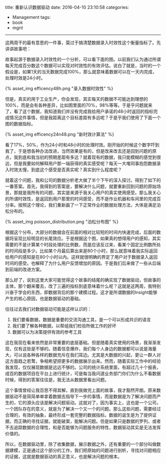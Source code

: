 title: 重新认识数据驱动
date: 2016-04-10 23:10:58
categories:
- Management
tags:
- book
- mgnt
---
这两周干的最有意思的一件事，莫过于搞清楚数据录入时效性这个衡量指标了。先讲讲故事吧：

故事起源于数据录入时效性的一个分析，可以看下面的图。以前我们认为通过所谓每天完成百分数这个数据可以实现对时效性的有效评估。说白了就是，当时的一个假设是，如果1天的当天数据完成100%，那么就意味着数据可以在一天内完成，处理时效是24小时。

{% asset_img efficency48h.png "录入数据时效性" %}

但是，真实的用于工业生产，你会发现，其实每天的数据不可能达到理想的100%，而是会有各种差异，比如图里面的70%，98%等等。于是乎问题就来了，看了这个数据，我知道我们并没有完成我给用户承诺的48小时返回的指标完成情况这件事情，但是我距离这个目标差距有多远呢？于是乎我们使用了下面一个图的数据指标。

{% asset_img efficency24n48.png "新时效计算法" %}

看了17%，50%，作为24小时和48小时的处理时效。刚开始的时候这个数字吓到我了，于是想各种办法改进，当然效果是有的，但是改来改去还是回到问题的原点，我到底和我当初的预期差距有多远？就着现有的数据，我只能模糊的感觉到很远，但是我要如何解释用户那一端获得的真实感受呢？每天一大堆同事抱怨数据录入时效太慢，到底这个感受是否真实呢？真实到什么程度呢？

就着这个问题，我和公司的数据分析老大做了半个下午的深入探讨。得到了如下的一番答案。首先，我得到的答案是，要解决什么问题，就要重新回到问题的原始场景，那就是我所有的问题，其实是来源于我关心用户的真实使用感受。那么我关心的所谓时效性，是返回到用户那里的时间感受，而不是作业机器和车间里的完成百分率。按照这个理论，我们重新画了一下正常作业的数据处理方法，大体是满足泊松分布的。

{% asset_img poisson_distribution.png "泊松分布图" %}

根据这个分布，大部分的数据会在前面的相对比较短的时间内快速完成，后面的数据将呈现比较明显的长尾效应。于是根据这个图，如果真的想得用户的感知，其实需要的不是计算某个时段处理的比例数，而是应该反过来，看某个固定比例数所处的时间段是多少。比如某个月最后算出来是80个小时，那么就意味着我实际返回给用户的感知是在80个小时以内。这样就很明确的界定了用户对于数据录入返回时间的感受。也解释了为什么用户反馈增加的原因。于是我们后来做了一些从后端到前端的改进方案。

那么好了，说到这里大家可能觉得这个故事的结尾的确实现了数据驱动，但故事的主体，那个翻来覆去，改了三遍的指标到底意味着什么呢？这就是这两周，我特别兴奋于学会的东西，即数据背后的那个建模过程。这才是所谓数据的Insight能够产生的核心原因，也是数据驱动的基础。

往往过去我们对数据驱动可能是这样认识的：

1.	我们要看数据，数据是重要的交流沟通工具，是一个可以形成共识的语言
2.	我们要了解各种数据，以帮组我们检验所做工作的好坏
3.	数据可以为决策提供有效的参考工具

这在我现在看来依然是非常重要的底层基础。但是随着真实使用的场景，我渐渐发现，仅有这些是不够的。随着信息爆炸，我们每个人身边的数据都可以说是海量大，可以说各种各样的数据充斥在我们耳边。尤其是大数据的兴起，更让一群人对这方面趋之若鹜，争相希望把更多的数据展示出来。然而，随着实际工作中的经验我发现，仅仅展现数据是远远不够的。公司的统计系统里面，有超过几十个报表，成百的数据项目在平台上进行统计，可是每当我问道业务部门你们为什么不看数据时候，得到的答案往往是，我无法从数据里看出问题。

这个事情曾经让我百思不得其解，直到我做完上面的故事，我才豁然开朗。原来数据驱动不是简简单单拿着数据去指导下一步的事情，而是数据是为了解决问题而产生的，它的源头应该是解决问题驱动。这就对了，因为事实上，这也是一个公司，一个团队存在的意义，就是为了解决一个又一个的问题。那么这些问题，需要经过合理的，有效的抽象，最终形成一套完整的数据指标。数据的诞生是为了提供证据，而正确的寻找证据，就能破案，能解决问题。但是如果只是数据的罗列，或者不去追踪数据的合理性，和是否能够为问题服务的特性，数据驱动其实是无法发挥价值的。

所以，在数据驱动里，除了收集数据，展示数据之外，还有重要的一个部分叫做数据建模，正是通过这个部分的工作，我们把原始的问题进行剖析，寻找对问题相应的证据，这就是数据驱动的真正意义，也是解决问题的根本。